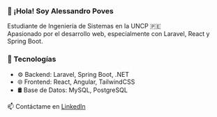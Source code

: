 ### 👋 ¡Hola! Soy Alessandro Poves
Estudiante de Ingeniería de Sistemas en la UNCP 🇵🇪  
Apasionado por el desarrollo web, especialmente con Laravel, React y Spring Boot.

### 🚀 Tecnologías
- ⚙️ Backend: Laravel, Spring Boot, .NET
- 🌐 Frontend: React, Angular, TailwindCSS
- 🛢️ Base de Datos: MySQL, PostgreSQL

📫 Contáctame en [LinkedIn](https://linkedin.com/in/tu_usuario)  

<!--
**SwodLore/SwodLore** is a ✨ _special_ ✨ repository because its `README.md` (this file) appears on your GitHub profile.

Here are some ideas to get you started:

- 🔭 I’m currently working on ...
- 🌱 I’m currently learning ...
- 👯 I’m looking to collaborate on ...
- 🤔 I’m looking for help with ...
- 💬 Ask me about ...
- 📫 How to reach me: ...
- 😄 Pronouns: ...
- ⚡ Fun fact: ...
-->
